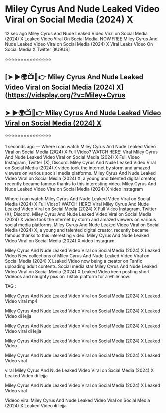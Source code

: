 ﻿# Miley Cyrus And Nude Leaked Video Viral on Social Media (2024) X



12 sec ago Miley Cyrus And Nude Leaked Video Viral on Social Media (2024) X Leaked Video Viral On Social Media. NOW FREE Miley Cyrus And Nude Leaked Video Viral on Social Media (2024) X Viral Leaks Video On Social Media X Twitter [9U9US]

⭐⭐⭐⭐⭐⭐⭐⭐⭐⭐⭐⭐⭐⭐⭐

## [➤ ►🌍📺📱👉 Miley Cyrus And Nude Leaked Video Viral on Social Media (2024) X](https://vidsplay.org/?v=Miley+Cyrus

## [➤ ►🌍📺📱👉 Miley Cyrus And Nude Leaked Video Viral on Social Media (2024) X](https://vidsplay.org/?v=Miley+Cyrus)


⭐⭐⭐⭐⭐⭐⭐⭐⭐⭐⭐⭐⭐⭐⭐



1 seconds ago — Where i can watch Miley Cyrus And Nude Leaked Video Viral on Social Media (2024) X Full Video? WATCH HERE! Viral Miley Cyrus And Nude Leaked Video Viral on Social Media (2024) X Full Video Instagram, Twitter (X), Discord. Miley Cyrus And Nude Leaked Video Viral on Social Media (2024) X video took the internet by storm and amazed viewers on various social media platforms. Miley Cyrus And Nude Leaked Video Viral on Social Media (2024) X, a young and talented digital creator, recently became famous thanks to this interesting video. Miley Cyrus And Nude Leaked Video Viral on Social Media (2024) X video instagram

Where i can watch Miley Cyrus And Nude Leaked Video Viral on Social Media (2024) X Full Video? WATCH HERE! Viral Miley Cyrus And Nude Leaked Video Viral on Social Media (2024) X Full Video Instagram, Twitter (X), Discord. Miley Cyrus And Nude Leaked Video Viral on Social Media (2024) X video took the internet by storm and amazed viewers on various social media platforms. Miley Cyrus And Nude Leaked Video Viral on Social Media (2024) X, a young and talented digital creator, recently became famous thanks to this interesting video. Miley Cyrus And Nude Leaked Video Viral on Social Media (2024) X video Instagram.

Miley Cyrus And Nude Leaked Video Viral on Social Media (2024) X Leaked Video New collections of Miley Cyrus And Nude Leaked Video Viral on Social Media (2024) X Leaked Video now being a creator on Fanfix uploading adult contents. Social media star Miley Cyrus And Nude Leaked Video Viral on Social Media (2024) X Leaked Video been posting short Videoos and naughty pics on Tiktok platform for a while now.

TAG :

 

Miley Cyrus And Nude Leaked Video Viral on Social Media (2024) X Leaked Video viral mp4

 

Miley Cyrus And Nude Leaked Video Viral on Social Media (2024) X Leaked Video di lejja

 

Miley Cyrus And Nude Leaked Video Viral on Social Media (2024) X Leaked Video viral di lejja

 

Miley Cyrus And Nude Leaked Video Viral on Social Media (2024) X Leaked Video

 

Miley Cyrus And Nude Leaked Video Viral on Social Media (2024) X Leaked Video viral

 

viral Miley Cyrus And Nude Leaked Video Viral on Social Media (2024) X Leaked Video di lejja

 

Miley Cyrus And Nude Leaked Video Viral on Social Media (2024) X Leaked Video viral

 

Videoo viral Miley Cyrus And Nude Leaked Video Viral on Social Media (2024) X Leaked Video di lejja
